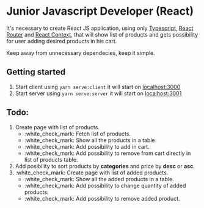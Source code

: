 # Junior Javascript Developer (React)

It's necessary to create React JS application, using only [Typescript](https://www.typescriptlang.org/), [React Router](https://reacttraining.com/react-router/web/guides/quick-start) and [React Context](https://reactjs.org/docs/context.html), that will show list of products and gets possibility for user adding desired products in his cart.

Keep away from unnecessary dependecies, keep it simple.

## Getting started

1. Start client using `yarn serve:client`
   it will start on [localhost:3000](http://localhost:3000)
2. Start server using `yarn serve:server`
   it will start on [localhost:3001](http://localhost:3001)


## Todo:

<ol>
  <li>Create page with list of products.
    <ul>
      <li>:white_check_mark: Fetch list of products.</li>
      <li>:white_check_mark: Show all the products in a table.</li>
      <li>:white_check_mark: Add possibility to add in cart.</li>
      <li>:white_check_mark: Add possibility to remove from cart directly in list of products table.</li>
    </ul>
  </li>

  <li>Add posibility to sort products by <b>categories</b> and price by <b>desc</b> or <b>asc</b>.</li>

  <li>:white_check_mark: Create page with list of added products.
    <ul>
      <li>:white_check_mark: Show all the added products in a table.</li>
      <li>:white_check_mark: Add possibility to change quantity of added products.</li>
      <li>:white_check_mark: Add possibility to remove added product.</li>
    </ul>
  </li>
</ol>
